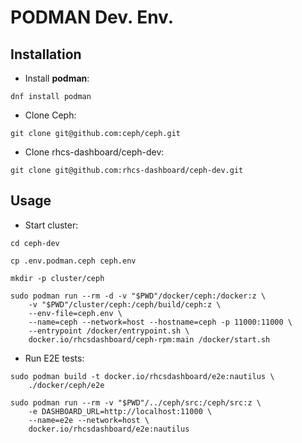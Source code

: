 # PODMAN Dev. Env.

## Installation

* Install **podman**:
```
dnf install podman
```

* Clone Ceph:
```
git clone git@github.com:ceph/ceph.git
```

* Clone rhcs-dashboard/ceph-dev:
```
git clone git@github.com:rhcs-dashboard/ceph-dev.git
```

## Usage

* Start cluster:
```
cd ceph-dev

cp .env.podman.ceph ceph.env

mkdir -p cluster/ceph

sudo podman run --rm -d -v "$PWD"/docker/ceph:/docker:z \
    -v "$PWD"/cluster/ceph:/ceph/build/ceph:z \
    --env-file=ceph.env \
    --name=ceph --network=host --hostname=ceph -p 11000:11000 \
    --entrypoint /docker/entrypoint.sh \
    docker.io/rhcsdashboard/ceph-rpm:main /docker/start.sh
```

* Run E2E tests:
```
sudo podman build -t docker.io/rhcsdashboard/e2e:nautilus \
    ./docker/ceph/e2e

sudo podman run --rm -v "$PWD"/../ceph/src:/ceph/src:z \
    -e DASHBOARD_URL=http://localhost:11000 \
    --name=e2e --network=host \
    docker.io/rhcsdashboard/e2e:nautilus
```
